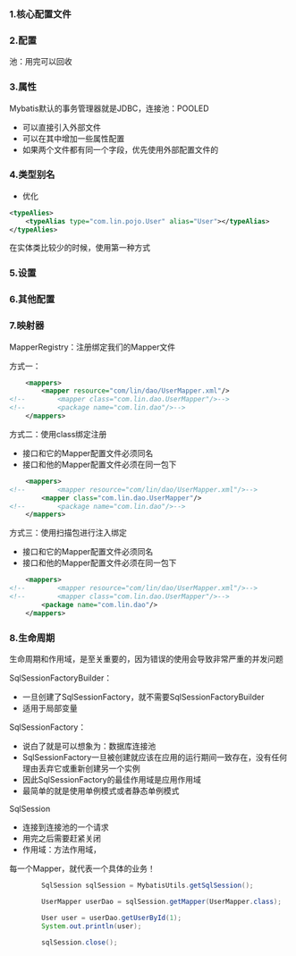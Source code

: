 ### 1.核心配置文件

### 2.配置

池：用完可以回收

### 3.属性

Mybatis默认的事务管理器就是JDBC，连接池：POOLED



* 可以直接引入外部文件
* 可以在其中增加一些属性配置
* 如果两个文件都有同一个字段，优先使用外部配置文件的



### 4.类型别名

- 优化

```xml
<typeAlies> 
	<typeAlias type="com.lin.pojo.User" alias="User"></typeAlias>
</typeAlies>
```

在实体类比较少的时候，使用第一种方式



### 5.设置

### 6.其他配置

### 7.映射器

MapperRegistry：注册绑定我们的Mapper文件

方式一：

```xml
    <mappers>
        <mapper resource="com/lin/dao/UserMapper.xml"/>
<!--        <mapper class="com.lin.dao.UserMapper"/>-->
<!--        <package name="com.lin.dao"/>-->
    </mappers>
```



方式二：使用class绑定注册

- 接口和它的Mapper配置文件必须同名
- 接口和他的Mapper配置文件必须在同一包下

```xml
    <mappers>
<!--        <mapper resource="com/lin/dao/UserMapper.xml"/>-->
        <mapper class="com.lin.dao.UserMapper"/>
<!--        <package name="com.lin.dao"/>-->
    </mappers>
```

方式三：使用扫描包进行注入绑定

- 接口和它的Mapper配置文件必须同名
- 接口和他的Mapper配置文件必须在同一包下

```xml
    <mappers>
<!--        <mapper resource="com/lin/dao/UserMapper.xml"/>-->
<!--        <mapper class="com.lin.dao.UserMapper"/>-->
        <package name="com.lin.dao"/>
    </mappers>
```



### 8.生命周期

生命周期和作用域，是至关重要的，因为错误的使用会导致非常严重的并发问题

SqlSessionFactoryBuilder：

- 一旦创建了SqlSessionFactory，就不需要SqlSessionFactoryBuilder
- 适用于局部变量

SqlSessionFactory：

- 说白了就是可以想象为：数据库连接池
- SqlSessionFactory一旦被创建就应该在应用的运行期间一致存在，没有任何理由丢弃它或重新创建另一个实例
- 因此SqlSessionFactory的最佳作用域是应用作用域
- 最简单的就是使用单例模式或者静态单例模式

SqlSession

- 连接到连接池的一个请求
- 用完之后需要赶紧关闭
- 作用域：方法作用域，

每一个Mapper，就代表一个具体的业务！

```java
        SqlSession sqlSession = MybatisUtils.getSqlSession();

        UserMapper userDao = sqlSession.getMapper(UserMapper.class);

        User user = userDao.getUserById(1);
        System.out.println(user);

        sqlSession.close();
```
